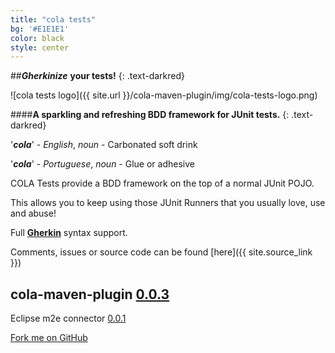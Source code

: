```yaml
---
title: "cola tests"
bg: '#E1E1E1'
color: black
style: center
---
```


##***Gherkinize*** **your tests!**
{: .text-darkred}

![cola tests logo]({{ site.url }}/cola-maven-plugin/img/cola-tests-logo.png)

####**A sparkling and refreshing BDD framework for JUnit tests.**
{: .text-darkred}

'***cola***' - *English*, *noun* - Carbonated soft drink

'***cola***' - *Portuguese*, *noun* - Glue or adhesive

COLA Tests provide a BDD framework on the top of a normal JUnit POJO.

This allows you to keep using those JUnit Runners that you usually love, use and abuse!

Full **[Gherkin](https://github.com/cucumber/cucumber/wiki/Gherkin)** syntax support.

Comments, issues or source code can be found [here]({{ site.source_link }})

cola-maven-plugin [0.0.3](http://search.maven.org/#artifactdetails%7Ccom.github.bmsantos%7Ccola-maven-plugin%7C0.0.1%7Cjar)
 -
Eclipse m2e connector [0.0.1](https://github.com/bmsantos/m2eclipse-cola/raw/master/com.github.bmsantos.m2e.cola.p2update/v0.0.1/)

<span id="forkongithub">
  <a href="{{ site.source_link }}" class="bg-red">
    Fork me on GitHub
  </a>
</span>
